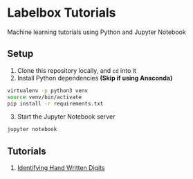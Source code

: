 # Labelbox Tutorials
Machine learning tutorials using Python and Jupyter Notebook
## Setup
1. Clone this repository locally, and `cd` into it
2. Install Python dependencies **(Skip if using Anaconda)**
```sh
virtualenv -p python3 venv
source venv/bin/activate
pip install -r requirements.txt
```
3. Start the Jupyter Notebook server
```sh
jupyter notebook
```
## Tutorials
1. [Identifying Hand Written Digits](https://medium.com/labelbox/identifying-hand-written-digits-beta-51d71f5c883f)
